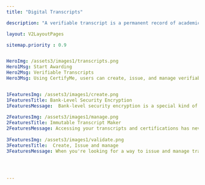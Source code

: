 ```yaml
---
title: "Digital Transcripts"

description: "A verifiable transcript is a permanent record of academic achievements. CertifyMe, users can create, issue, and manage verifiable transcripts with advanced bank-level security encryptions."

layout: V2LayoutPages

sitemap.priority : 0.9


HeroImg: /assets3/images1/transcripts.png
Hero1Msg: Start Awarding
Hero2Msg: Verifiable Transcripts
Hero3Msg: Using CertifyMe, users can create, issue, and manage verifiable transcripts with advanced bank-level security encryptions.


1FeaturesImg: /assets3/images1/create.png
1FeaturesTitle: Bank-Level Security Encryption
1FeaturesMessage:  Bank-level security encryption is a special kind of encryption that is designed to protect the data on your wire transfer, which can be very sensitive. Because of the sensitive nature of your wire transfer information, we use advanced security encryptions to make your transcripts secure.
                  
2FeaturesImg: /assets3/images1/manage.png
2FeaturesTitle: Immutable Transcript Maker
2FeaturesMessage: Accessing your transcripts and certifications has never been easier. You can now issue transcripts with complete white-labelled credential pages, that is, a URL, logo, footer, and header of the credential page that match your brand. The white-labelled credential page can be generated using the AWS Quantum Ledger and blockchain platform, which is highly secure, reliable, and scalable. Our white-labelled transcripts are certified by a third-party auditor to ensure the authenticity of each transcript.
                  
3FeaturesImg: /assets3/images1/validate.png
3FeaturesTitle:  Create, Issue and manage
3FeaturesMessage: When you're looking for a way to issue and manage transcripts, we've got you covered. With our advanced editor, you can create templates easily, and we have multiple methods of issuing quick awards: CSV, APIs for issuing the credential, analytics, and more manageable options so you can measure and analyze your program. CertifyMe is easy-to-use and has all the features that you need to get started on your transcript issuance journey.




---
```

